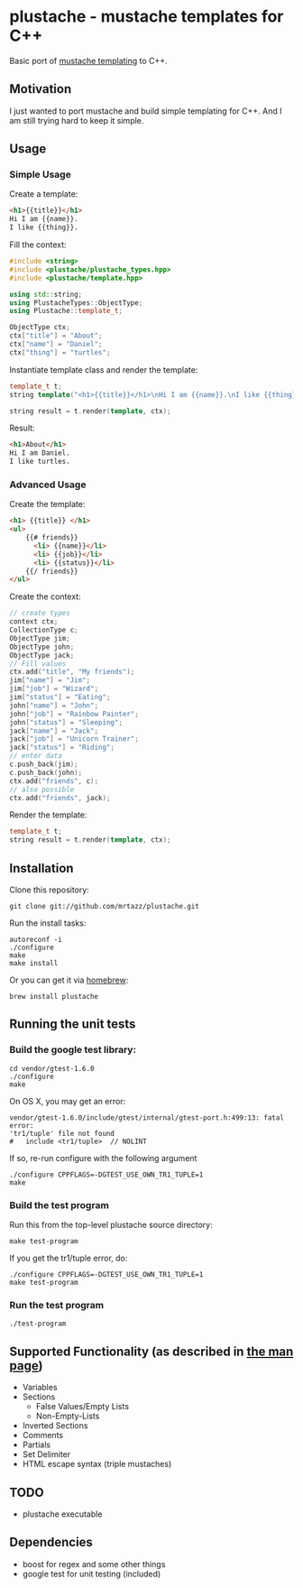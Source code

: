 # plustache - mustache templates for C++
Basic port of [mustache templating](http://mustache.github.com) to C++.

## Motivation
I just wanted to port mustache and build simple templating for C++.
And I am still trying hard to keep it simple.

## Usage

### Simple Usage
Create a template:

```html
<h1>{{title}}</h1>
Hi I am {{name}}.
I like {{thing}}.
```

Fill the context:

```C++
#include <string>
#include <plustache/plustache_types.hpp>
#include <plustache/template.hpp>

using std::string;
using PlustacheTypes::ObjectType;
using Plustache::template_t;

ObjectType ctx;
ctx["title"] = "About";
ctx["name"] = "Daniel";
ctx["thing"] = "turtles";
```

Instantiate template class and render the template:

```C++
template_t t;
string template("<h1>{{title}}</h1>\nHi I am {{name}}.\nI like {{thing}}.");

string result = t.render(template, ctx);
```

Result:

```html
<h1>About</h1>
Hi I am Daniel.
I like turtles.
```

### Advanced Usage
Create the template:

```html
<h1> {{title}} </h1>
<ul>
    {{# friends}}
      <li> {{name}}</li>
      <li> {{job}}</li>
      <li> {{status}}</li>
    {{/ friends}}
</ul>
```

Create the context:

```C++
// create types
context ctx;
CollectionType c;
ObjectType jim;
ObjectType john;
ObjectType jack;
// Fill values
ctx.add("title", "My friends");
jim["name"] = "Jim";
jim["job"] = "Wizard";
jim["status"] = "Eating";
john["name"] = "John";
john["job"] = "Rainbow Painter";
john["status"] = "Sleeping";
jack["name"] = "Jack";
jack["job"] = "Unicorn Trainer";
jack["status"] = "Riding";
// enter data
c.push_back(jim);
c.push_back(john);
ctx.add("friends", c);
// also possible
ctx.add("friends", jack);
```

Render the template:

```C++
template_t t;
string result = t.render(template, ctx);
```

## Installation
Clone this repository:

    git clone git://github.com/mrtazz/plustache.git

Run the install tasks:

    autoreconf -i
    ./configure
    make
    make install

Or you can get it via [homebrew](http://github.com/mxcl/homebrew):

    brew install plustache

## Running the unit tests

### Build the google test library:

    cd vendor/gtest-1.6.0
    ./configure
    make

On OS X, you may get an error:

    vendor/gtest-1.6.0/include/gtest/internal/gtest-port.h:499:13: fatal error:
    'tr1/tuple' file not found
    #   include <tr1/tuple>  // NOLINT

If so, re-run configure with the following argument

    ./configure CPPFLAGS=-DGTEST_USE_OWN_TR1_TUPLE=1
    make

### Build the test program

Run this from the top-level plustache source directory:

    make test-program

If you get the tr1/tuple error, do:

    ./configure CPPFLAGS=-DGTEST_USE_OWN_TR1_TUPLE=1
    make test-program

### Run the test program

    ./test-program


## Supported Functionality (as described in [the man page](http://mustache.github.com/mustache.5.html))
* Variables
* Sections
  * False Values/Empty Lists
  * Non-Empty-Lists
* Inverted Sections
* Comments
* Partials
* Set Delimiter
* HTML escape syntax (triple mustaches)

## TODO
* plustache executable

## Dependencies
* boost for regex and some other things
* google test for unit testing (included)
